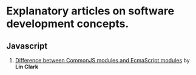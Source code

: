 # Explanatory articles on software development concepts.

## Javascript

1. [Difference between CommonJS modules and EcmaScript modules](https://hacks.mozilla.org/2018/03/es-modules-a-cartoon-deep-dive/) 
    by **Lin Clark**
